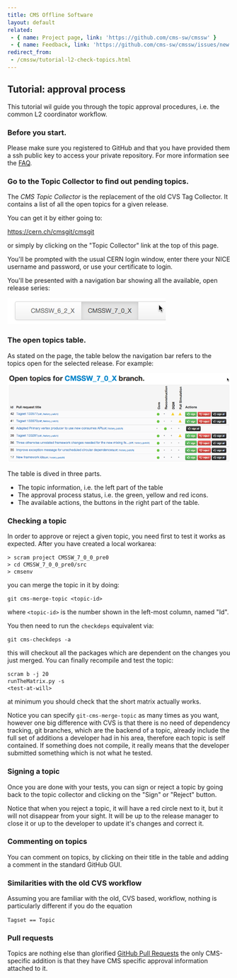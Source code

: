 ```yaml
---
title: CMS Offline Software
layout: default
related:
 - { name: Project page, link: 'https://github.com/cms-sw/cmssw' }
 - { name: Feedback, link: 'https://github.com/cms-sw/cmssw/issues/new' }
redirect_from:
 - /cmssw/tutorial-l2-check-topics.html
---
```


## Tutorial: approval process

This tutorial wil guide you through the topic approval procedures, i.e. the common 
L2 coordinator workflow.

### Before you start.

Please make sure you registered to GitHub and that you have provided them
a ssh public key to access your private repository. For more information see
the [FAQ](faq.html).

### Go to the Topic Collector to find out pending topics.

The *CMS Topic Collector* is the replacement of the old CVS Tag Collector. It 
contains a list of all the open topics for a given release.

You can get it by either going to:

https://cern.ch/cmsgit/cmsgit

or simply by clicking on the "Topic Collector" link at the top of this page.

You'll be prompted with the usual CERN login window, enter there your NICE
username and password, or use your certificate to login.

You'll be presented with a navigation bar showing all the available, open release
series:

![topic-collector-topbar](images/topic-collector-top-bar.png)

### The open topics table.

As stated on the page, the table below the navigation bar refers to the topics
open for the selected release. For example:

![topic-collector-table](images/topic-table.png)

The table is dived in three parts.

* The topic information, i.e. the left part of the table
* The approval process status, i.e. the green, yellow and red icons.
* The available actions, the buttons in the right part of the table.


### Checking a topic

In order to approve or reject a given topic, you need first to test it works as
expected. After you have created a local workarea:

    > scram project CMSSW_7_0_0_pre0
    > cd CMSSW_7_0_0_pre0/src
    > cmsenv

you can merge the topic in it by doing:

    git cms-merge-topic <topic-id>

where `<topic-id>` is the number shown in the left-most column, named "Id".

You then need to run the `checkdeps` equivalent via:

    git cms-checkdeps -a

this will checkout all the packages which are dependent on the changes you just
merged. You can finally recompile and test the topic:


    scram b -j 20
    runTheMatrix.py -s
    <test-at-will>

at minimum you should check that the short matrix actually works.

Notice you can specify `git-cms-merge-topic` as many times as you want, however
one big difference with CVS is that there is no need of dependency tracking,
git branches, which are the backend of a topic, already include the full set of
additions a developer had in his area, therefore each topic is self contained.
If something does not compile, it really means that the developer submitted
something which is not what he tested.

### Signing a topic

Once you are done with your tests, you can sign or reject a topic by going back
to the topic collector and clicking on the "Sign" or "Reject" button.

Notice that when you reject a topic, it will have a red circle next to it, but
it will not disappear from your sight. It will be up to the release manager to
close it or up to the developer to update it's changes and correct it.

### Commenting on topics

You can comment on topics, by clicking on their title in the table and adding a
comment in the standard GitHub GUI.

### Similarities with the old CVS workflow

Assuming you are familiar with the old, CVS based, workflow, nothing is
particularly different if you do the equation

`Tagset == Topic`

### Pull requests

Topics are nothing else than glorified [GitHub Pull
Requests](https://help.github.com/articles/using-pull-requests) the only
CMS-specific addition is that they have CMS specific approval information
attached to it.

[topic-collector]: https://cern.ch/cmsgit/cmsgit

